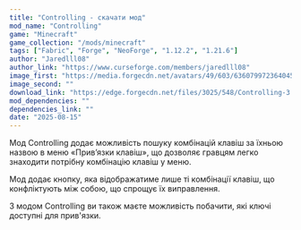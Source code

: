 ```yaml
---
title: "Controlling - скачати мод"
mod_name: "Controlling"
game: "Minecraft"
game_collection: "/mods/minecraft"
tags: ["Fabric", "Forge", "NeoForge", "1.12.2", "1.21.6"]
author: "Jaredlll08"
author_link: "https://www.curseforge.com/members/jaredlll08"
image_first: "https://media.forgecdn.net/avatars/49/603/636079972364045115.png"
image_second: ""
download_link: "https://edge.forgecdn.net/files/3025/548/Controlling-3.0.10.jar"
mod_dependencies: ""
dependencies_link: ""
date: "2025-08-15"
---
```


Мод Controlling додає можливість пошуку комбінацій клавіш за їхньою назвою в меню «Прив’язки клавіш», що дозволяє гравцям легко знаходити потрібну комбінацію клавіш у меню.

Мод додає кнопку, яка відображатиме лише ті комбінації клавіш, що конфліктують між собою, що спрощує їх виправлення.

З модом Controlling ви також маєте можливість побачити, які ключі доступні для прив'язки.
